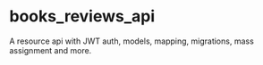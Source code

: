 # books_reviews_api
A resource api with JWT auth, models, mapping, migrations, mass assignment and more.
